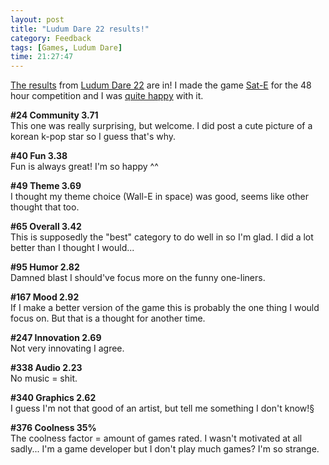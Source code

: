 ```yaml
---
layout: post
title: "Ludum Dare 22 results!"
category: Feedback
tags: [Games, Ludum Dare]
time: 21:27:47
---
```

[The results][res] from [Ludum Dare 22][] are in! I made the game [Sat-E][] for the 48 hour competition and I was [quite happy][postmortem] with it.

**#24 Community 3.71**  
This one was really surprising, but welcome. I did post a cute picture of a korean k-pop star so I guess that's why.

**#40 Fun 3.38**  
Fun is always great! I'm so happy ^^

**#49 Theme 3.69**  
I thought my theme choice (Wall-E in space) was good, seems like other thought that too.

**#65 Overall 3.42**  
This is supposedly the "best" category to do well in so I'm glad. I did a lot better than I thought I would...

**#95 Humor 2.82**  
Damned blast I should've focus more on the funny one-liners.

**#167 Mood 2.92**  
If I make a better version of the game this is probably the one thing I would focus on. But that is a thought for another time.

**#247 Innovation 2.69**  
Not very innovating I agree.

**#338 Audio 2.23**  
No music = shit.

**#340 Graphics 2.62**  
I guess I'm not that good of an artist, but tell me something I don't know!§

**#376 Coolness 35%**  
The coolness factor = amount of games rated. I wasn't motivated at all sadly... I'm a game developer but I don't play much games? I'm so strange.

[res]: http://www.ludumdare.com/compo/ludum-dare-22/?action=preview&uid=1895
[Ludum Dare 22]: http://www.ludumdare.com/compo/2012/01/09/ludum-dare-22-results/
[Sat-E]: /games/sat-e
[postmortem]: /blog/2011/12/28/postmortem_sat-e

